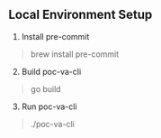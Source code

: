 ## Local Environment Setup
1. Install pre-commit
>  brew install pre-commit
2. Build poc-va-cli
> go build
3. Run poc-va-cli
> ./poc-va-cli <cmd>